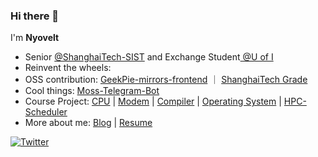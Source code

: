 ### Hi there 👋


I'm **Nyovelt**

- Senior [@ShanghaiTech-SIST](https://sist.shanghaitech.edu.cn/) and Exchange Student[ @U of I](https://illinois.edu/)
- Reinvent the wheels:
- OSS contribution: [GeekPie-mirrors-frontend](https://github.com/ShanghaitechGeekPie/GeekPie-mirrors-frontend) ｜ [ShanghaiTech Grade](https://grade.geekpie.club)
- Cool things: [Moss-Telegram-Bot](https://t.me/stanford_moss_cn_bot)
- Course Project: [CPU](https://github.com/Nyovelt/CS110-Projects) | [Modem](https://github.com/Nyovelt/Native-Modem) | [Compiler](https://github.com/Nyovelt/CS131-Projects) | [Operating System](https://github.com/Nyovelt/pintos-projects) | [HPC-Scheduler](https://github.com/murez/DASH)
- More about me: [Blog](https://aaaab3n.moe) | [Resume](https://misc.aaaab3n.moe/CV.pdf)
<p>
<a href="https://twitter.com/nyovelt"><img src="https://img.shields.io/twitter/follow/nyovelt?style=social" alt="Twitter"></a>
</p>
